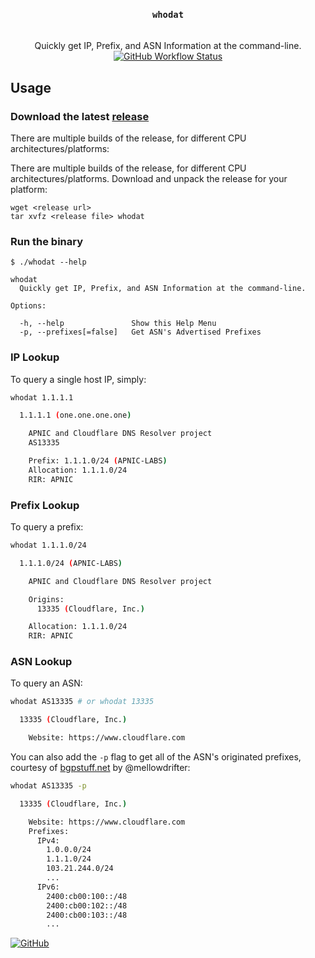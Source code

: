 <div align="center">
<h3><code>whodat</code></h3>
<br/>
Quickly get IP, Prefix, and ASN Information at the command-line.
<br/>
<a href="https://github.com/checktheroads/whodat/actions?query=workflow%3Atest">
  <img alt="GitHub Workflow Status" src="https://img.shields.io/github/workflow/status/checktheroads/whodat/test?&tyle=for-the-badge">
</a>
</div>

## Usage

### Download the latest [release](https://github.com/checktheroads/whodat/releases/latest)

There are multiple builds of the release, for different CPU architectures/platforms:

There are multiple builds of the release, for different CPU architectures/platforms. Download and unpack the release for your platform:

```shell
wget <release url>
tar xvfz <release file> whodat
```

### Run the binary

```console
$ ./whodat --help

whodat
  Quickly get IP, Prefix, and ASN Information at the command-line.

Options:

  -h, --help               Show this Help Menu
  -p, --prefixes[=false]   Get ASN's Advertised Prefixes
```

### IP Lookup

To query a single host IP, simply:

```bash
whodat 1.1.1.1

  1.1.1.1 (one.one.one.one)

    APNIC and Cloudflare DNS Resolver project
    AS13335

    Prefix: 1.1.1.0/24 (APNIC-LABS)
    Allocation: 1.1.1.0/24
    RIR: APNIC
```

### Prefix Lookup

To query a prefix:

```bash
whodat 1.1.1.0/24

  1.1.1.0/24 (APNIC-LABS)

    APNIC and Cloudflare DNS Resolver project

    Origins:
      13335 (Cloudflare, Inc.)

    Allocation: 1.1.1.0/24
    RIR: APNIC
```

### ASN Lookup

To query an ASN:

```bash
whodat AS13335 # or whodat 13335

  13335 (Cloudflare, Inc.)

    Website: https://www.cloudflare.com
```

You can also add the `-p` flag to get all of the ASN's originated prefixes, courtesy of [bgpstuff.net](https://bgpstuff.net) by @mellowdrifter:

```bash
whodat AS13335 -p

  13335 (Cloudflare, Inc.)

    Website: https://www.cloudflare.com
    Prefixes:
      IPv4:
        1.0.0.0/24
        1.1.1.0/24
        103.21.244.0/24
        ...
      IPv6:
        2400:cb00:100::/48
        2400:cb00:102::/48
        2400:cb00:103::/48
        ...

```

[![GitHub](https://img.shields.io/github/license/checktheroads/whodat?color=000000&style=for-the-badge)](https://github.com/checktheroads/whodat/blob/main/LICENSE)
